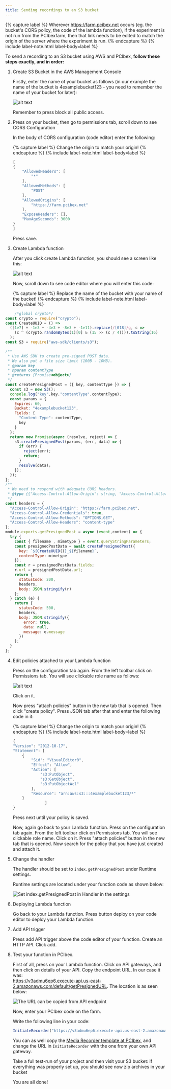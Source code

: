 ```yaml
---
title: Sending recordings to an S3 bucket
---
```


{% capture label %}
Wherever https://farm.pcibex.net occurs (eg. the bucket's CORS policy, the code of the lambda function), if the experiment is not run from the PCIbexfarm, then that link needs to be edited to match the origin of the server where the experiment is run.
{% endcapture %}
{% include label-note.html label-body=label %}
    
To send a recording to an S3 bucket using AWS and PCIbex, <b>follow these steps exactly, and in order:</b>

1. Create S3 Bucket in the AWS Management Console

     Firstly, enter the name of your bucket as follows (in our example the name of the bucket is 4examplebucket123 - you need to remember the name of your bucket for later):
     
     ![alt text]({{site.baseurl}}/assets/images/amazon1.png)
     
     Remember to press block all public access. 

2. Press on your bucket, then go to permissions tab, scroll down to see CORS Configuration

    In the body of CORS configuration (code editor) enter the following:
    
    {% capture label %}
    Change the origin to match your origin!
    {% endcapture %}
    {% include label-note.html label-body=label %}
    
    ```javascript
    [
    {
        "AllowedHeaders": [
            "*"
        ],
        "AllowedMethods": [
            "POST"
        ],
        "AllowedOrigins": [
            "https://farm.pcibex.net"
        ],
        "ExposeHeaders": [],
        "MaxAgeSeconds": 3000
    }
    ]
     ```
    
    Press save. 

3. Create Lambda function
  
   After you click create Lambda function, you should see a screen like this:

   ![alt text]({{site.baseurl}}/assets/images/amazon2.png)

   Now, scroll down to see code editor where you will enter this code:
   
   {% capture label %}
   Replace the name of the bucket with your name of the bucket!
   {% endcapture %}
  {% include label-note.html label-body=label %}
   
```javascript
    /*global crypto*/
const crypto = require("crypto");
const CreateUUID = () =>
  ([1e7] + -1e3 + -4e3 + -8e3 + -1e11).replace(/[018]/g, c =>
    (c ^ (crypto.randomBytes(1)[0] & (15 >> (c / 4)))).toString(16)
  );
const S3 = require("aws-sdk/clients/s3");

/**
 * Use AWS SDK to create pre-signed POST data.
 * We also put a file size limit (100B - 10MB).
 * @param key
 * @param contentType
 * @returns {Promise<object>}
 */
const createPresignedPost = ({ key, contentType }) => {
  const s3 = new S3();
  console.log("key",key,"contentType",contentType);
  const params = {
    Expires: 60,
    Bucket: "4examplebucket123",
    Fields: {
      "Content-Type": contentType,
      key
    }
  };
  return new Promise(async (resolve, reject) => {
    s3.createPresignedPost(params, (err, data) => {
      if (err) {
        reject(err);
        return;
      }
      resolve(data);
    });
  });
};
/**
 * We need to respond with adequate CORS headers.
 * @type {{"Access-Control-Allow-Origin": string, "Access-Control-Allow-Credentials": boolean}}
 */
const headers = {
  "Access-Control-Allow-Origin": "https://farm.pcibex.net",
  "Access-Control-Allow-Credentials": true,
  "Access-Control-Allow-Methods": "OPTIONS,GET",
  "Access-Control-Allow-Headers": "content-type"
};
module.exports.getPresignedPost = async (event,context) => {
  try {
    const { filename , mimetype } = event.queryStringParameters;
    const presignedPostData = await createPresignedPost({
      key: `${CreateUUID()}_${filename}`,
      contentType: mimetype
    });
    const r = presignedPostData.fields;
    r.url = presignedPostData.url;
    return {
      statusCode: 200,
      headers,
      body: JSON.stringify(r)
    };
  } catch (e) {
    return {
      statusCode: 500,
      headers,
      body: JSON.stringify({
        error: true,
        data: null,
        message: e.message
      })
    };
  }
};
```

   
4. Edit policies attached to your Lambda function

   Press on the configuration tab again. From the left toolbar click on Permissions tab. You will see clickable role name as follows:
   
   ![alt text]({{site.baseurl}}/assets/images/amazon4.png)

    Click on it.
    
    Now press "attach policies" button in the new tab that is opened. Then click "create policy". Press JSON tab after that and enter the following code in it:
    
    {% capture label %}
    Change the origin to match your origin!
    {% endcapture %}
    {% include label-note.html label-body=label %}
    
    ```javascript
    {
    "Version": "2012-10-17",
    "Statement": [
        {
            "Sid": "VisualEditor0",
            "Effect": "Allow",
            "Action": [
                "s3:PutObject",
                "s3:GetObject",
                "s3:PutObjectAcl"
            ],
            "Resource": "arn:aws:s3:::4examplebucket123/*"
        }
                  ]   
    }
    ```
    
    Press next until your policy is saved. 
    
    Now, again go back to your Lambda function.  Press on the configuration tab again. From the left toolbar click on Permissions tab. You will see clickable role name. Click on it. Press "attach policies" button in the new tab that is opened. Now search for the policy that you have just created and attach it.
    
5. Change the handler

   The handler should be set to `index.getPresignedPost` under Runtime settings.
   
   Runtime settings are located under your function code as shown below: 
   
   ![Set index.getPresignedPost in Handler in the settings]({{site.baseurl}}/assets/images/amazon3.png)
   
6. Deploying Lambda function

   Go back to your Lambda function. Press button deploy on your code editor to deploy your Lambda function. 

7. Add API trigger

   Press add API trigger above the code editor of your function. Create an HTTP API. Click add.
   
8. Test your function in PCIbex.

   First of all, press on your Lambda function. Click on API gateways, and then click on details of your API. Copy the endpoint URL. In our case it was:          
   https://v3admu6ep6.execute-api.us-east-2.amazonaws.com/default/getPresignedURL. The location is as seen below:
   
   ![The URL can be copied from API endpoint]({{site.baseurl}}/assets/images/amazon5.png)
   
   Now, enter your PCIbex code on the farm. 
   
   Write the following line in your code:
   
   ```javascript
   InitiateRecorder("https://v3admu6ep6.execute-api.us-east-2.amazonaws.com/default/getPresignedURL").label("init")
   ```

   You can as well copy the [Media Recorder template at PCIbex](https://farm.pcibex.net/experiments/new?from=OAHoDO),
   and change the URL in `InitiateRecorder` with the one from your own API gateway.
   
   Take a full test-run of your project and then visit your S3 bucket: if everything was properly set up,
   you should see now zip archives in your bucket
   
   You are all done!
